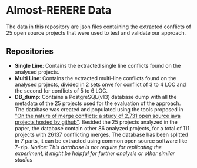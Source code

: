# Almost-RERERE Data
The data in this repository are json files containing the extracted conflicts of 25 open source projects that were used to test and validate our approach.

## Repositories
- **Single Line**: Contains the extracted single line conflicts found on the analysed projects.
- **Multi Line**: Contains the extracted multi-line conflicts found on the analysed projects, divided in 2 sets onve for conflict of 3 to 4 LOC and the second for conflicts of 5 to 6 LOC.
- **DB_dump**: Contains a PostgreSQL(v13) database dump with all the metadata of the 25 projects used for the evaluation of the approach. The database was created and populated using the tools proposed in ["On the  nature of merge conflicts: a study of 2,731 open source java projects hosted by github"](https://gems-uff.github.io/merge-nature/). Besided the 25 projects analyzed in the paper, the database contain other 86 analyzed projects, for a total of 111 projects with 26137 conflicting merges. The database has been splitted in 7 parts, it can be extracted using common open source software like 7-zip. *Notice: This database is not require for replicating the experiment, it might be helpful for further analysis or other similar studies*